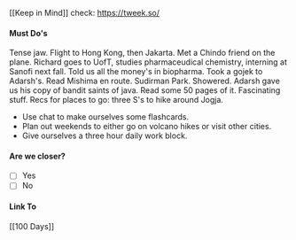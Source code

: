 [[Keep in Mind]]
check: https://tweek.so/
#### Must Do's
Tense jaw. Flight to Hong Kong, then Jakarta. Met a Chindo friend on the plane. Richard goes to UofT, studies pharmaceudical chemistry, interning at Sanofi next fall. Told us all the money's in biopharma. Took a gojek to Adarsh's. Read Mishima en route. Sudirman Park. Showered. Adarsh gave us his copy of bandit saints of java. Read some 50 pages of it. Fascinating stuff. Recs for places to go: three S's to hike around Jogja. 

- Use chat to make ourselves some flashcards.
- Plan out weekends to either go on volcano hikes or visit other cities.
- Give ourselves a three hour daily work block. 
#### Are we closer?
- [ ] Yes
- [ ] No
#### Link To
[[100 Days]]